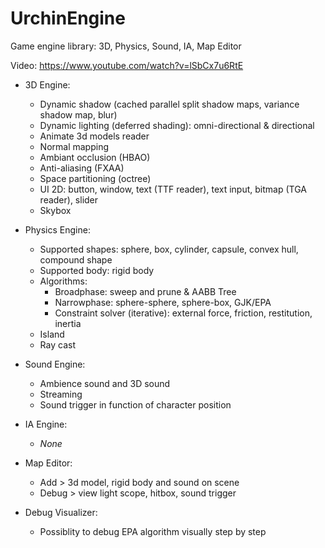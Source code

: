 # UrchinEngine
Game engine library: 3D, Physics, Sound, IA, Map Editor

Video: https://www.youtube.com/watch?v=lSbCx7u6RtE

- 3D Engine:
  - Dynamic shadow (cached parallel split shadow maps, variance shadow map, blur)
  - Dynamic lighting (deferred shading): omni-directional & directional
  - Animate 3d models reader
  - Normal mapping
  - Ambiant occlusion (HBAO)
  - Anti-aliasing (FXAA)
  - Space partitioning (octree)
  - UI 2D: button, window, text (TTF reader), text input, bitmap (TGA reader), slider
  - Skybox

- Physics Engine:
  - Supported shapes: sphere, box, cylinder, capsule, convex hull, compound shape
  - Supported body: rigid body
  - Algorithms:
    - Broadphase: sweep and prune & AABB Tree
    - Narrowphase: sphere-sphere, sphere-box, GJK/EPA
    - Constraint solver (iterative): external force, friction, restitution, inertia
  - Island
  - Ray cast

- Sound Engine:
  - Ambience sound and 3D sound
  - Streaming
  - Sound trigger in function of character position

- IA Engine:
  - *None*
  
- Map Editor:
  - Add > 3d model, rigid body and sound on scene
  - Debug > view light scope, hitbox, sound trigger
  
- Debug Visualizer:
  - Possiblity to debug EPA algorithm visually step by step
